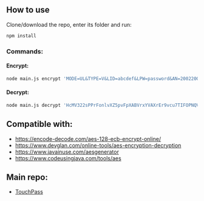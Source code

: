 ## How to use

Clone/download the repo, enter its folder and run:

```bash
npm install
```

### Commands:

#### Encrypt:
```bash
node main.js encrypt 'MODE=UL&TYPE=V&LID=abcdef&LPW=password&AN=20022002' 'my secretkey 123'
```

#### Decrypt:
```bash
node main.js decrypt 'HcMV322sPPrFonlvXZ5pvFpXABVrxYVAXrEr9vcu7TIFOPNQVGq5svEv3959sRDxkDHB/nav80iGMPBiz8bDeA==' 'my secretkey 123'
```

## Compatible with:
- https://encode-decode.com/aes-128-ecb-encrypt-online/
- https://www.devglan.com/online-tools/aes-encryption-decryption
- https://www.javainuse.com/aesgenerator
- https://www.codeusingjava.com/tools/aes

## Main repo:

- [TouchPass](https://github.com/Floflis/TouchPass)
